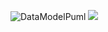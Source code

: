 ![DataModelPuml](https://www.planttext.com/api/plantuml/png/dLDDJyCm3BtdLqGvLqXj6Q1TMBK9168RWd7Q9XIQjEdMDX0due3stqdIZqqRse534jlFVdvrqX5eglG6P8sGBdJ9yUFhV8OdL5CyBPG4KHUfuFLMeX-4CNa3hiWGEzjwfSoBshfaOXWdGHFyf03VKZ4N3wFuSd1rVTDXlA95wG1ll5F650SOvSwxI6NLvHdRPaOhxb8NWdjwZzXjvtB82_yo7FH2tdETA5sa9OTUcCNRs5YQMZkMGKjj8V_9SATiEmj4fEFSLy5J0VgGZRRncQa-_018lEVhGIlOQI3B5Kd25Gdi4JL7l2BhzMb5OhIGgg_nNblexUZ03Zs5P-ZKpXKxk8qkO3MI8GdttNoqKTtDyWXZpqeoasfuc3HYmY0A1a5yrA-TZirOjlN7utu_QTw8_xDtTy5jBPvI-vXwT2nhpPkxIp9W6SimvE1sktA1XS0i5opBiSL8MxKBpWkB_YFizgmeiTdYB1UvD-mgIraOB4qlQOswbujs2A4Hhvdxttu1)
![](http://www.plantuml.com/plantuml/proxy?cache=no&src=https://raw.githubusercontent.com/oleksandrblazhko/ai-214-gavrilyuk/lab_7/2-SoftwareDesign/2.7-PlantUML/DataModel.puml)